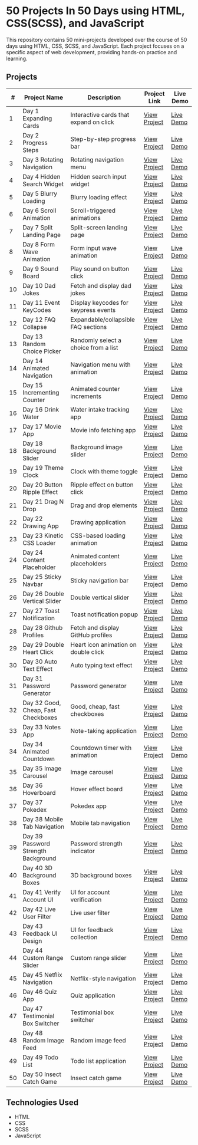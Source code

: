 # 50 Projects In 50 Days using HTML, CSS(SCSS), and JavaScript

This repository contains 50 mini-projects developed over the course of 50 days using HTML, CSS, SCSS, and JavaScript. Each project focuses on a specific aspect of web development, providing hands-on practice and learning.

## Projects

| #   | Project Name                | Description                              | Project Link                                                                                                              | Live Demo                                              |
| --- | --------------------------- | ---------------------------------------- | ------------------------------------------------------------------------------------------------------------------------ | ------------------------------------------------------ |
| 1   | Day 1 Expanding Cards       | Interactive cards that expand on click   | [View Project](https://github.com/Abhishek-Soren/50-Projects-In-50-Days-using-HTML--CSS---JavaScript/tree/main/Day%201%20Expanding%20Cards) | [Live Demo](https://expanding-cards-abhi.netlify.app/) |
| 2   | Day 2 Progress Steps        | Step-by-step progress bar                | [View Project](https://github.com/Abhishek-Soren/50-Projects-In-50-Days-using-HTML--CSS---JavaScript/tree/main/Day%202%20Progress%20Steps)  | [Live Demo](https://progress-steps-abhi.netlify.app/)  |
| 3   | Day 3 Rotating Navigation   | Rotating navigation menu                 | [View Project](https://github.com/Abhishek-Soren/50-Projects-In-50-Days-using-HTML--CSS---JavaScript/tree/main/Day%203%20Rotating%20Navigation) | [Live Demo](https://rotating-navigation-abhi.netlify.app/) |
| 4   | Day 4 Hidden Search Widget  | Hidden search input widget               | [View Project](https://github.com/Abhishek-Soren/50-Projects-In-50-Days-using-HTML--CSS---JavaScript/tree/main/Day%204%20Hidden%20Search%20Widget) | [Live Demo](https://hidden-search-widget-abhi.netlify.app/)         |
| 5   | Day 5 Blurry Loading        | Blurry loading effect                    | [View Project](https://github.com/Abhishek-Soren/50-Projects-In-50-Days-using-HTML--CSS---JavaScript/tree/main/Day%205%20Blurry%20Loading) | [Live Demo](https://blurry-loading-abhi.netlify.app/)         |
| 6   | Day 6 Scroll Animation      | Scroll-triggered animations              | [View Project](https://github.com/Abhishek-Soren/50-Projects-In-50-Days-using-HTML--CSS---JavaScript/tree/main/Day%206%20Scroll%20Animation) | [Live Demo](https://github.com/Abhishek-Soren)         |
| 7   | Day 7 Split Landing Page    | Split-screen landing page                | [View Project](https://github.com/Abhishek-Soren/50-Projects-In-50-Days-using-HTML--CSS---JavaScript/tree/main/Day%207%20Split%20Landing%20Page) | [Live Demo](https://github.com/Abhishek-Soren)         |
| 8   | Day 8 Form Wave Animation   | Form input wave animation                | [View Project](https://github.com/Abhishek-Soren/50-Projects-In-50-Days-using-HTML--CSS---JavaScript/tree/main/Day%208%20Form%20Wave%20Animation) | [Live Demo](https://github.com/Abhishek-Soren)         |
| 9   | Day 9 Sound Board           | Play sound on button click               | [View Project](https://github.com/Abhishek-Soren/50-Projects-In-50-Days-using-HTML--CSS---JavaScript/tree/main/Day%209%20Sound%20Board) | [Live Demo](https://github.com/Abhishek-Soren)         |
| 10  | Day 10 Dad Jokes            | Fetch and display dad jokes              | [View Project](https://github.com/Abhishek-Soren) | [Live Demo](https://github.com/Abhishek-Soren)         |
| 11  | Day 11 Event KeyCodes       | Display keycodes for keypress events     | [View Project](https://github.com/Abhishek-Soren) | [Live Demo](https://github.com/Abhishek-Soren)         |
| 12  | Day 12 FAQ Collapse         | Expandable/collapsible FAQ sections      | [View Project](https://github.com/Abhishek-Soren) | [Live Demo](https://github.com/Abhishek-Soren)         |
| 13  | Day 13 Random Choice Picker | Randomly select a choice from a list     | [View Project](https://github.com/Abhishek-Soren) | [Live Demo](https://github.com/Abhishek-Soren)         |
| 14  | Day 14 Animated Navigation  | Navigation menu with animation           | [View Project](https://github.com/Abhishek-Soren) | [Live Demo](https://github.com/Abhishek-Soren)         |
| 15  | Day 15 Incrementing Counter | Animated counter increments              | [View Project](https://github.com/Abhishek-Soren) | [Live Demo](https://github.com/Abhishek-Soren)         |
| 16  | Day 16 Drink Water          | Water intake tracking app                | [View Project](https://github.com/Abhishek-Soren) | [Live Demo](https://github.com/Abhishek-Soren)         |
| 17  | Day 17 Movie App            | Movie info fetching app                  | [View Project](https://github.com/Abhishek-Soren) | [Live Demo](https://github.com/Abhishek-Soren)         |
| 18  | Day 18 Background Slider    | Background image slider                  | [View Project](https://github.com/Abhishek-Soren) | [Live Demo](https://github.com/Abhishek-Soren)         |
| 19  | Day 19 Theme Clock          | Clock with theme toggle                  | [View Project](https://github.com/Abhishek-Soren) | [Live Demo](https://github.com/Abhishek-Soren)         |
| 20  | Day 20 Button Ripple Effect | Ripple effect on button click            | [View Project](https://github.com/Abhishek-Soren) | [Live Demo](https://github.com/Abhishek-Soren)         |
| 21  | Day 21 Drag N Drop          | Drag and drop elements                   | [View Project](https://github.com/Abhishek-Soren) | [Live Demo](https://github.com/Abhishek-Soren)         |
| 22  | Day 22 Drawing App          | Drawing application                      | [View Project](https://github.com/Abhishek-Soren) | [Live Demo](https://github.com/Abhishek-Soren)         |
| 23  | Day 23 Kinetic CSS Loader   | CSS-based loading animation              | [View Project](https://github.com/Abhishek-Soren) | [Live Demo](https://github.com/Abhishek-Soren)         |
| 24  | Day 24 Content Placeholder  | Animated content placeholders            | [View Project](https://github.com/Abhishek-Soren) | [Live Demo](https://github.com/Abhishek-Soren)         |
| 25  | Day 25 Sticky Navbar        | Sticky navigation bar                    | [View Project](https://github.com/Abhishek-Soren) | [Live Demo](https://github.com/Abhishek-Soren)         |
| 26  | Day 26 Double Vertical Slider | Double vertical slider                 | [View Project](https://github.com/Abhishek-Soren) | [Live Demo](https://github.com/Abhishek-Soren)         |
| 27  | Day 27 Toast Notification   | Toast notification popup                 | [View Project](https://github.com/Abhishek-Soren) | [Live Demo](https://github.com/Abhishek-Soren)         |
| 28  | Day 28 Github Profiles      | Fetch and display GitHub profiles        | [View Project](https://github.com/Abhishek-Soren) | [Live Demo](https://github.com/Abhishek-Soren)         |
| 29  | Day 29 Double Heart Click   | Heart icon animation on double click     | [View Project](https://github.com/Abhishek-Soren) | [Live Demo](https://github.com/Abhishek-Soren)         |
| 30  | Day 30 Auto Text Effect     | Auto typing text effect                  | [View Project](https://github.com/Abhishek-Soren) | [Live Demo](https://github.com/Abhishek-Soren)         |
| 31  | Day 31 Password Generator   | Password generator                       | [View Project](https://github.com/Abhishek-Soren) | [Live Demo](https://github.com/Abhishek-Soren)         |
| 32  | Day 32 Good, Cheap, Fast Checkboxes | Good, cheap, fast checkboxes      | [View Project](https://github.com/Abhishek-Soren) | [Live Demo](https://github.com/Abhishek-Soren)         |
| 33  | Day 33 Notes App            | Note-taking application                  | [View Project](https://github.com/Abhishek-Soren) | [Live Demo](https://github.com/Abhishek-Soren)         |
| 34  | Day 34 Animated Countdown   | Countdown timer with animation           | [View Project](https://github.com/Abhishek-Soren) | [Live Demo](https://github.com/Abhishek-Soren)         |
| 35  | Day 35 Image Carousel       | Image carousel                           | [View Project](https://github.com/Abhishek-Soren) | [Live Demo](https://github.com/Abhishek-Soren)         |
| 36  | Day 36 Hoverboard           | Hover effect board                       | [View Project](https://github.com/Abhishek-Soren) | [Live Demo](https://github.com/Abhishek-Soren)         |
| 37  | Day 37 Pokedex              | Pokedex app                              | [View Project](https://github.com/Abhishek-Soren) | [Live Demo](https://github.com/Abhishek-Soren)         |
| 38  | Day 38 Mobile Tab Navigation | Mobile tab navigation                   | [View Project](https://github.com/Abhishek-Soren) | [Live Demo](https://github.com/Abhishek-Soren)         |
| 39  | Day 39 Password Strength Background | Password strength indicator     | [View Project](https://github.com/Abhishek-Soren) | [Live Demo](https://github.com/Abhishek-Soren)         |
| 40  | Day 40 3D Background Boxes  | 3D background boxes                      | [View Project](https://github.com/Abhishek-Soren) | [Live Demo](https://github.com/Abhishek-Soren)         |
| 41  | Day 41 Verify Account UI    | UI for account verification              | [View Project](https://github.com/Abhishek-Soren) | [Live Demo](https://github.com/Abhishek-Soren)         |
| 42  | Day 42 Live User Filter     | Live user filter                         | [View Project](https://github.com/Abhishek-Soren) | [Live Demo](https://github.com/Abhishek-Soren)         |
| 43  | Day 43 Feedback UI Design   | UI for feedback collection               | [View Project](https://github.com/Abhishek-Soren) | [Live Demo](https://github.com/Abhishek-Soren)         |
| 44  | Day 44 Custom Range Slider  | Custom range slider                      | [View Project](https://github.com/Abhishek-Soren) | [Live Demo](https://github.com/Abhishek-Soren)         |
| 45  | Day 45 Netflix Navigation   | Netflix-style navigation                 | [View Project](https://github.com/Abhishek-Soren) | [Live Demo](https://github.com/Abhishek-Soren)         |
| 46  | Day 46 Quiz App             | Quiz application                         | [View Project](https://github.com/Abhishek-Soren) | [Live Demo](https://github.com/Abhishek-Soren)         |
| 47  | Day 47 Testimonial Box Switcher | Testimonial box switcher              | [View Project](https://github.com/Abhishek-Soren) | [Live Demo](https://github.com/Abhishek-Soren)         |
| 48  | Day 48 Random Image Feed    | Random image feed                        | [View Project](https://github.com/Abhishek-Soren) | [Live Demo](https://github.com/Abhishek-Soren)         |
| 49  | Day 49 Todo List            | Todo list application                    | [View Project](https://github.com/Abhishek-Soren) | [Live Demo](https://github.com/Abhishek-Soren)         |
| 50  | Day 50 Insect Catch Game    | Insect catch game                        | [View Project](https://github.com/Abhishek-Soren) | [Live Demo](https://github.com/Abhishek-Soren)         |


## Technologies Used

- HTML
- CSS
- SCSS
- JavaScript


